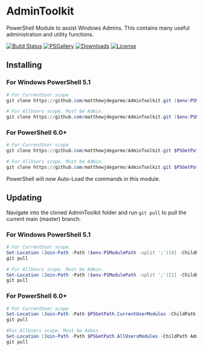 # AdminToolkit
PowerShell Module to assist Windows Admins. This contains many useful administration and utility functions.

[![Build Status](https://dev.azure.com/matthewjdegarmo/AdminToolkit/_apis/build/status/matthewjdegarmo.AdminToolkit?branchName=master)](https://dev.azure.com/matthewjdegarmo/AdminToolkit/_build/latest?definitionId=1&branchName=master)
[![PSGallery](https://img.shields.io/powershellgallery/v/AdminToolkit?color=G&label=PowerShell%20Gallery)](https://www.powershellgallery.com/packages/AdminToolkit/)
[![Downloads](https://img.shields.io/powershellgallery/dt/AdminToolkit?label=Downloads)](https://www.powershellgallery.com/packages/AdminToolkit/)
[![License](https://img.shields.io/github/license/matthewjdegarmo/AdminToolkit?color=g&label=License)](https://github.com/matthewjdegarmo/AdminToolkit/blob/master/LICENSE)
<!--
[![Known Vulnerabilities](https://snyk.io/test/github/dwyl/hapi-auth-jwt2/badge.svg)](https://snyk.io/test/github/matthewjdegarmo/HelpDesk)
-->
## Installing
### For Windows PowerShell 5.1 ###
```powershell
# For CurrentUser scope
git clone https://github.com/matthewjdegarmo/AdminToolkit.git ($env:PSModulePath -split ';')[0]

# For AllUsers scope. Must be Admin.
git clone https://github.com/matthewjdegarmo/AdminToolkit.git ($env:PSModulePath -split ';')[2]
```
### For PowerShell 6.0+ ###
```powershell
# For CurrentUser scope
git clone https://github.com/matthewjdegarmo/AdminToolkit.git $PSGetPath.CurrentUserModules

# For AllUsers scope. Must be Admin.
git clone https://github.com/matthewjdegarmo/AdminToolkit.git $PSGetPath.AllUsersModules
```

PowerShell will now Auto-Load the commands in this module.

## Updating
Navigate into the cloned AdminToolkit folder and run `git pull` to pull the current main (master) branch.
### For Windows PowerShell 5.1 ###
```powershell
# For CurrentUser scope
Set-Location (Join-Path -Path ($env:PSModulePath -split ';')[0] -ChildPath AdminToolkit)
git pull

# For AllUsers scope. Must be Admin.
Set-Location (Join-Path -Path ($env:PSModulePath -split ';')[2] -ChildPath AdminToolkit)
git pull
```
### For PowerShell 6.0+ ###
```powershell
# For CurrentUser scope
Set-Location (Join-Path -Path $PSGetPath.CurrentUserModules -ChildPath AdminToolkit)
git pull

#For AllUsers scope. Must be Admin
Set-Location (Join-Path -Path $PSGetPath.AllUsersModules -ChildPath AdminToolkit)
git pull
```
